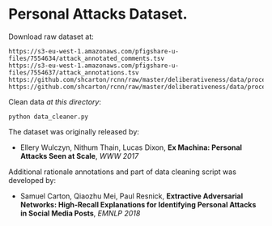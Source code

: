 # Personal Attacks Dataset.

Download raw dataset at:
```
https://s3-eu-west-1.amazonaws.com/pfigshare-u-files/7554634/attack_annotated_comments.tsv
https://s3-eu-west-1.amazonaws.com/pfigshare-u-files/7554637/attack_annotations.tsv
https://github.com/shcarton/rcnn/raw/master/deliberativeness/data/processed/wiki/personal_attacks/wiki_attack_dev_rationale.csv
https://github.com/shcarton/rcnn/raw/master/deliberativeness/data/processed/wiki/personal_attacks/wiki_attack_test_rationale.csv
```

Clean data *at this directory*:
```
python data_cleaner.py
```

The dataset was originally released by:  
- Ellery Wulczyn, Nithum Thain, Lucas Dixon, **Ex Machina: Personal Attacks Seen at Scale**, *WWW 2017*

Additional rationale annotations and part of data cleaning script was developed by:
- Samuel Carton, Qiaozhu Mei, Paul Resnick, **Extractive Adversarial Networks: High-Recall Explanations for Identifying Personal Attacks in Social Media Posts**, *EMNLP 2018*

